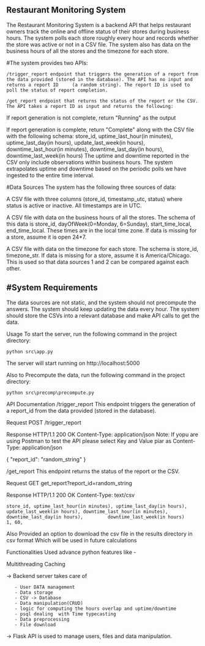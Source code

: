 Restaurant Monitoring System
----------------------------
The Restaurant Monitoring System is a backend API that helps restaurant owners track the online and offline status of their stores during business hours. The system polls each store roughly every hour and records whether the store was active or not in a CSV file. The system also has data on the business hours of all the stores and the timezone for each store.

#The system provides two APIs:

    /trigger_report endpoint that triggers the generation of a report from the data provided (stored in the database). The API has no input and returns a report ID     (a random string). The report ID is used to poll the status of report completion.

    /get_report endpoint that returns the status of the report or the CSV. The API takes a report ID as input and returns the following:

If report generation is not complete, return "Running" as the output

If report generation is complete, return "Complete" along with the CSV file with the following schema: store_id, uptime_last_hour(in minutes), uptime_last_day(in hours), update_last_week(in hours), downtime_last_hour(in minutes), downtime_last_day(in hours), downtime_last_week(in hours) The uptime and downtime reported in the CSV only include observations within business hours. The system extrapolates uptime and downtime based on the periodic polls we have ingested to the entire time interval.

#Data Sources
The system has the following three sources of data:

A CSV file with three columns (store_id, timestamp_utc, status) where status is active or inactive. All timestamps are in UTC.

A CSV file with data on the business hours of all the stores. The schema of this data is store_id, dayOfWeek(0=Monday, 6=Sunday), start_time_local, end_time_local. These times are in the local time zone. If data is missing for a store, assume it is open 24*7.

A CSV file with data on the timezone for each store. The schema is store_id, timezone_str. If data is missing for a store, assume it is America/Chicago. This is used so that data sources 1 and 2 can be compared against each other.



#System Requirements
---------------------
The data sources are not static, and the system should not precompute the answers. The system should keep updating the data every hour.
The system should store the CSVs into a relevant database and make API calls to get the data.

Usage
To start the server, run the following command in the project directory:

    python src\app.py

The server will start running on http://localhost:5000

Also to Precompute the data, run the following command in the project directory:

    python src\precomp\precompute.py

API Documentation
/trigger_report
This endpoint triggers the generation of a report_id from the data provided (stored in the database).

Request
POST /trigger_report

Response
    HTTP/1.1 200 OK
    Content-Type: application/json
Note: If yopu are using Postman to test the API please select Key and Value piar as Content-Type: application/json

{
    "report_id": "random_string"
}

/get_report
This endpoint returns the status of the report or the CSV.

Request
GET get_report?report_id=random_string

Response
    HTTP/1.1 200 OK
    Content-Type: text/csv

    store_id, uptime_last_hour(in minutes), uptime_last_day(in hours), update_last_week(in hours), downtime_last_hour(in minutes), downtime_last_day(in hours),         downtime_last_week(in hours)
    1, 60, 



Also Provided an option to download the csv file in the results directory in csv format Which will be used in future calculations

Functionalities
Used advance python features like -

Multithreading
Caching


-> Backend server takes care of

       - User DATA management
       - Data storage
       - CSV -> Database
       - Data manipulation(CRUD)
       - logic for computing the hours overlap and uptime/downtime
       - psql dealing  with Time typecasting
       - Data preprocessing
       - File download

-> Flask API is used to manage users, files and data manipulation.


